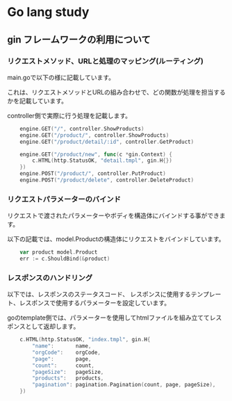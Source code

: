 # Go lang study

## gin フレームワークの利用について

### リクエストメソッド、URLと処理のマッピング(ルーティング)

main.goで以下の様に記載しています。

これは、リクエストメソッドとURLの組み合わせで、どの関数が処理を担当するかを記載しています。

controller側で実際に行う処理を記載します。

``` go
	engine.GET("/", controller.ShowProducts)
	engine.GET("/product/", controller.ShowProducts)
	engine.GET("/product/detail/:id", controller.GetProduct)

	engine.GET("/product/new", func(c *gin.Context) {
		c.HTML(http.StatusOK, "detail.tmpl", gin.H{})
	})
	engine.POST("/product/", controller.PutProduct)
	engine.POST("/product/delete", controller.DeleteProduct)
```

### リクエストパラメーターのバインド

リクエストで渡されたパラメーターやボディを構造体にバインドする事ができます。

以下の記載では、model.Productの構造体にリクエストをバインドしています。

``` go
	var product model.Product
	err := c.ShouldBind(&product)
```

### レスポンスのハンドリング

以下では、レスポンスのステータスコード、
レスポンスに使用するテンプレート、レスポンスで使用するパラメーターを設定しています。

goのtemplate側では、パラメーターを使用してhtmlファイルを組み立ててレスポンスとして返却します。

``` go
	c.HTML(http.StatusOK, "index.tmpl", gin.H{
		"name":       name,
		"orgCode":    orgCode,
		"page":       page,
		"count":      count,
		"pageSize":   pageSize,
		"products":   products,
		"pagination": pagination.Pagination(count, page, pageSize),
	})
```
